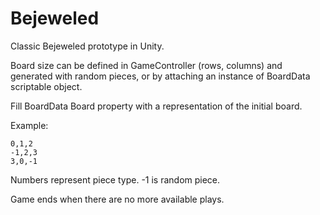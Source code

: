 # Bejeweled

Classic Bejeweled prototype in Unity.

Board size can be defined in GameController (rows, columns) and generated with random pieces, 
or by attaching an instance of BoardData scriptable object.

Fill BoardData Board property with a representation of the initial board.

Example:

```
0,1,2
-1,2,3
3,0,-1
```
Numbers represent piece type. -1 is random piece.

Game ends when there are no more available plays.
